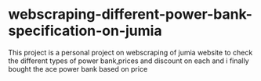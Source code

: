 # webscraping-different-power-bank-specification-on-jumia
This project is a personal project on webscraping of jumia website to check the different types of power bank,prices and discount on each and i finally bought the ace power bank based on price 
